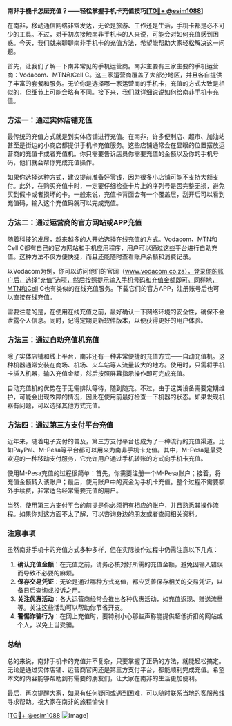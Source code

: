 **南非手機卡怎麽充值？——轻松掌握手机卡充值技巧[[TG💪+ @esim1088](https://t.me/s/esim1088)]**

在南非，移动通信网络非常发达，无论是旅游、工作还是生活，手机卡都是必不可少的工具。不过，对于初次接触南非手机卡的人来说，可能会对如何充值感到困惑。今天，我们就来聊聊南非手机卡的充值方法，希望能帮助大家轻松解决这一问题。

首先，让我们了解一下南非常见的手机运营商。南非主要有三家主要的手机运营商：Vodacom、MTN和Cell C。这三家运营商覆盖了大部分地区，并且各自提供了丰富的套餐和服务。无论你是选择哪一家运营商的手机卡，充值的方式大致是相似的，但细节上可能会略有不同。接下来，我们就详细说说如何给南非手机卡充值。

### 方法一：通过实体店铺充值

最传统的充值方式就是到实体店铺进行充值。在南非，许多便利店、超市、加油站甚至是街边的小商店都提供手机卡充值服务。这些店铺通常会在显眼的位置摆放运营商的充值卡或者充值机。你只需要告诉店员你需要充值的金额以及你的手机号码，他们就会帮你完成充值操作。

如果你选择这种方式，建议提前准备好零钱，因为很多小店铺可能不支持大额支付。此外，在购买充值卡时，一定要仔细检查卡片上的序列号是否完整无损，避免买到假卡或者损坏的卡。一般来说，充值卡背面会有一个覆盖层，刮开后可以看到充值码，输入这个充值码就可以完成充值。

### 方法二：通过运营商的官方网站或APP充值

随着科技的发展，越来越多的人开始选择在线充值的方式。Vodacom、MTN和Cell C都有自己的官方网站和手机应用程序，用户可以通过这些平台进行自助充值。这种方法不仅方便快捷，而且还能随时查看账户余额和消费记录。

以Vodacom为例，你可以访问他们的官网（www.vodacom.co.za），登录你的账户后，选择“充值”选项，然后按照提示输入手机号码和充值金额即可。同样地，MTN和Cell C也有类似的在线充值服务。下载它们的官方APP，注册账号后也可以直接在线充值。

需要注意的是，在使用在线充值之前，最好确认一下网络环境的安全性，确保不会泄露个人信息。同时，记得定期更新软件版本，以便获得更好的用户体验。

### 方法三：通过自动充值机充值

除了实体店铺和线上平台，南非还有一种非常便捷的充值方式——自动充值机。这种机器通常安装在商场、机场、火车站等人流量较大的地方。使用时，只需将手机卡插入机器，输入充值金额，然后按照屏幕指示操作即可完成充值。

自动充值机的优势在于无需排队等待，随到随充。不过，由于这类设备需要定期维护，可能会出现故障的情况，因此在使用前最好检查一下机器的状态。如果发现机器有问题，可以选择其他方式充值。

### 方法四：通过第三方支付平台充值

近年来，随着电子支付的普及，第三方支付平台也成为了一种流行的充值渠道。比如PayPal、M-Pesa等平台都可以用来为南非手机卡充值。其中，M-Pesa是最受欢迎的一种移动支付服务，它允许用户通过手机转账的方式向手机卡充值。

使用M-Pesa充值的过程很简单：首先，你需要注册一个M-Pesa账户；接着，将充值金额转入该账户；最后，使用账户中的资金为手机卡充值。整个过程不需要额外手续费，非常适合经常需要充值的用户。

当然，使用第三方支付平台的前提是你必须拥有相应的账户，并且熟悉其操作流程。如果你对这方面不太了解，可以咨询身边的朋友或者查阅相关资料。

### 注意事项

虽然南非手机卡的充值方式多种多样，但在实际操作过程中仍需注意以下几点：

1. **确认充值金额**：在充值之前，请务必核对好所需的充值金额，避免因输入错误而导致不必要的麻烦。
2. **保存交易凭证**：无论是通过哪种方式充值，都应妥善保存相关的交易凭证，以备日后查询或投诉之用。
3. **关注优惠活动**：各大运营商经常会推出各种优惠活动，如充值返现、赠送流量等。关注这些活动可以帮助你节省开支。
4. **警惕诈骗行为**：在网上充值时，要特别小心那些声称能提供超低折扣的网站或个人，以免上当受骗。

### 总结

总的来说，南非手机卡的充值并不复杂，只要掌握了正确的方法，就能轻松搞定。无论是通过实体店铺、运营商官网还是第三方支付平台，都能顺利完成充值。希望本文的内容能够帮助到有需要的朋友们，让大家在南非的生活更加便利。

最后，再次提醒大家，如果有任何疑问或遇到困难，可以随时联系当地的客服热线寻求帮助。祝大家在南非的旅程愉快！

[[TG💪+ @esim1088](https://t.me/s/esim1088) ![Image](https://i.postimg.cc/4NQfJmqS/Snipaste-2025-05-13-00-14-12.png)]